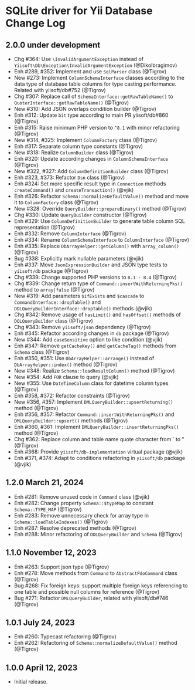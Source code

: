 # SQLite driver for Yii Database Change Log

## 2.0.0 under development

- Chg #364: Use `\InvalidArgumentException` instead of `Yiisoft\Db\Exception\InvalidArgumentException` (@DikoIbragimov)
- Enh #289, #352: Implement and use `SqlParser` class (@Tigrov)
- New #273: Implement `ColumnSchemaInterface` classes according to the data type of database table columns
  for type casting performance. Related with yiisoft/db#752 (@Tigrov)
- Chg #307: Replace call of `SchemaInterface::getRawTableName()` to `QuoterInterface::getRawTableName()` (@Tigrov)
- New #310: Add JSON overlaps condition builder (@Tigrov)
- Enh #312: Update `bit` type according to main PR yiisoft/db#860 (@Tigrov)
- Enh #315: Raise minimum PHP version to `^8.1` with minor refactoring (@Tigrov)
- New #314, #325: Implement `ColumnFactory` class (@Tigrov)
- Enh #317: Separate column type constants (@Tigrov)
- New #318: Realize `ColumnBuilder` class (@Tigrov)
- Enh #320: Update according changes in `ColumnSchemaInterface` (@Tigrov)
- New #322, #327: Add `ColumnDefinitionBuilder` class (@Tigrov)
- Enh #323, #373: Refactor `Dsn` class (@Tigrov)
- Enh #324: Set more specific result type in `Connection` methods `createCommand()` and `createTransaction()` (@vjik)
- Enh #326: Refactor `Schema::normalizeDefaultValue()` method and move it to `ColumnFactory` class (@Tigrov)
- New #328: Override `QueryBuilder::prepareBinary()` method (@Tigrov)
- Chg #330: Update `QueryBuilder` constructor (@Tigrov)
- Enh #329: Use `ColumnDefinitionBuilder` to generate table column SQL representation (@Tigrov)
- Enh #332: Remove `ColumnInterface` (@Tigrov)
- Enh #334: Rename `ColumnSchemaInterface` to `ColumnInterface` (@Tigrov)
- Enh #335: Replace `DbArrayHelper::getColumn()` with `array_column()` (@Tigrov)
- Bug #338: Explicitly mark nullable parameters (@vjik)
- Enh #337: Move `JsonExpressionBuilder` and JSON type tests to `yiisoft/db` package (@Tigrov)
- Chg #339: Change supported PHP versions to `8.1 - 8.4` (@Tigrov)
- Chg #339: Change return type of `Command::insertWithReturningPks()` method to `array|false` (@Tigrov)
- New #319: Add parameters `$ifExists` and `$cascade` to `CommandInterface::dropTable()` and
  `DDLQueryBuilderInterface::dropTable()` methods (@vjik)
- Chg #342: Remove usage of `hasLimit()` and `hasOffset()` methods of `DQLQueryBuilder` class (@Tigrov)
- Chg #343: Remove `yiisoft/json` dependency (@Tigrov)
- Enh #345: Refactor according changes in `db` package (@Tigrov)
- New #344: Add `caseSensitive` option to like condition (@vjik)
- Enh #347: Remove `getCacheKey()` and `getCacheTag()` methods from `Schema` class (@Tigrov)
- Enh #350, #351: Use `DbArrayHelper::arrange()` instead of `DbArrayHelper::index()` method (@Tigrov)
- New #348: Realize `Schema::loadResultColumn()` method (@Tigrov)
- New #354: Add `FOR` clause to query (@vjik)
- New #355: Use `DateTimeColumn` class for datetime column types (@Tigrov)
- Enh #358, #372: Refactor constraints (@Tigrov)
- New #356, #357: Implement `DMLQueryBuilder::upsertReturning()` method (@Tigrov)
- Enh #356, #357: Refactor `Command::insertWithReturningPks()` and `DMLQueryBuilder::upsert()` methods (@Tigrov)
- Enh #360, #361: Implement `DMLQueryBuilder::insertReturningPks()` method (@Tigrov)
- Chg #362: Replace column and table name quote character from ` to " (@Tigrov)
- Enh #368: Provide `yiisoft/db-implementation` virtual package (@vjik)
- Enh #371, #374: Adapt to conditions refactoring in `yiisoft/db` package (@vjik)

## 1.2.0 March 21, 2024

- Enh #281: Remove unused code in `Command` class (@vjik)
- Enh #282: Change property `Schema::$typeMap` to constant `Schema::TYPE_MAP` (@Tigrov)
- Enh #283: Remove unnecessary check for array type in `Schema::loadTableIndexes()` (@Tigrov)
- Enh #287: Resolve deprecated methods (@Tigrov)
- Enh #288: Minor refactoring of `DDLQueryBuilder` and `Schema` (@Tigrov)

## 1.1.0 November 12, 2023

- Enh #263: Support json type (@Tigrov)
- Enh #278: Move methods from `Command` to `AbstractPdoCommand` class (@Tigrov)
- Bug #268: Fix foreign keys: support multiple foreign keys referencing to one table and possible null columns for reference (@Tigrov)
- Bug #271: Refactor `DMLQueryBuilder`, related with yiisoft/db#746 (@Tigrov)

## 1.0.1 July 24, 2023

- Enh #260: Typecast refactoring (@Tigrov)
- Enh #262: Refactoring of `Schema::normalizeDefaultValue()` method (@Tigrov)

## 1.0.0 April 12, 2023

- Initial release.

